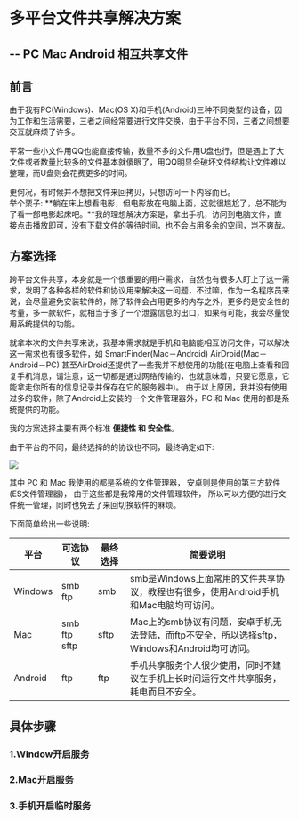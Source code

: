 # 多平台文件共享解决方案
## -- PC Mac Android 相互共享文件

## 前言

由于我有PC(Windows)、Mac(OS X)和手机(Android)三种不同类型的设备，因为工作和生活需要，三者之间经常要进行文件交换，由于平台不同，三者之间想要交互就麻烦了许多。

平常一些小文件用QQ也能直接传输，数量不多的文件用U盘也行，但是遇上了大文件或者数量比较多的文件基本就傻眼了，用QQ明显会破坏文件结构让文件难以整理，而U盘则会花费更多的时间。

更何况，有时候并不想把文件来回拷贝，只想访问一下内容而已。<br/>
举个栗子: **躺在床上想看电影，但电影放在电脑上面，这就很尴尬了，总不能为了看一部电影起床吧。**我的理想解决方案是，拿出手机，访问到电脑文件，直接点击播放即可，没有下载文件的等待时间，也不会占用多余的空间，岂不爽哉。

## 方案选择

跨平台文件共享，本身就是一个很重要的用户需求，自然也有很多人盯上了这一需求，发明了各种各样的软件和协议用来解决这一问题，不过嘛，作为一名程序员来说，会尽量避免安装软件的，除了软件会占用更多的内存之外，更多的是安全性的考量，多一款软件，就相当于多了一个泄露信息的出口，如果有可能，我会尽量使用系统提供的功能。

就拿本次的文件共享来说，我基本需求就是手机和电脑能相互访问文件，可以解决这一需求也有很多软件，如 SmartFinder(Mac－Android) AirDroid(Mac－Android－PC) 甚至AirDroid还提供了一些我并不想使用的功能(在电脑上查看和回复手机消息，请注意，这一切都是通过网络传输的，也就意味着，只要它愿意，它能拿走你所有的信息记录并保存在它的服务器中)。
由于以上原因，我并没有使用过多的软件，除了Android上安装的一个文件管理器外，PC 和 Mac 使用的都是系统提供的功能。

我的方案选择主要有两个标准 **便捷性 和 安全性**。

由于平台的不同，最终选择的的协议也不同，最终确定如下:

![](http://ww1.sinaimg.cn/large/005Xtdi2jw1f5c9u4698mj30g20930t8.jpg)

其中 PC 和 Mac 我使用的都是系统的文件管理器， 安卓则是使用的第三方软件(ES文件管理器)， 由于这些都是我常用的文件管理软件， 所以可以方便的进行文件统一管理，同时也免去了来回切换软件的麻烦。

下面简单给出一些说明:

平台    | 可选协议      | 最终选择 | 简要说明
--------|---------------|----------|-------------------------
Windows | smb ftp       | smb      | smb是Windows上面常用的文件共享协议，教程也有很多，使用Android手机和Mac电脑均可访问。
Mac     | smb ftp sftp  | sftp     | Mac上的smb协议有问题，安卓手机无法登陆，而ftp不安全，所以选择sftp，Windows和Android均可访问。
Android | ftp           | ftp      | 手机共享服务个人很少使用，同时不建议在手机上长时间运行文件共享服务，耗电而且不安全。


## 具体步骤

### 1.Window开启服务

### 2.Mac开启服务

### 3.手机开启临时服务



